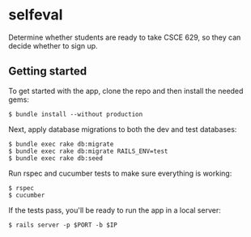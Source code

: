 # selfeval
Determine whether students are ready to take CSCE 629, so they can decide whether to sign up.

## Getting started

To get started with the app, clone the repo and then install the needed gems:

```
$ bundle install --without production
```

Next, apply database migrations to both the dev and test databases:

```
$ bundle exec rake db:migrate
$ bundle exec rake db:migrate RAILS_ENV=test
$ bundle exec rake db:seed
```

Run rspec and cucumber tests to make sure everything is working:

```
$ rspec
$ cucumber
```

If the tests pass, you'll be ready to run the app in a local server:

```
$ rails server -p $PORT -b $IP
```



